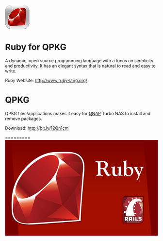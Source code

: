![image](https://github.com/yutin1987/QPKG-Ruby/raw/master/icon/ruby_80.gif)

Ruby for QPKG
=========
A dynamic, open source programming language with a focus on simplicity and productivity. It has an elegant syntax that is natural to read and easy to write.

Ruby Website: http://www.ruby-lang.org/

QPKG
=========
QPKG files/applications makes it easy for [QNAP](http://www.qnap.com/) Turbo NAS to install and remove packages.

Download: http://bit.ly/12Qn1cm

=========
![image](https://github.com/yutin1987/QPKG-Ruby/raw/master/icon/ruby_640x400.png)

